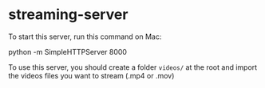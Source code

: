 # streaming-server

To start this server, run this command on Mac:

python -m SimpleHTTPServer 8000 


To use this server, you should create a folder `videos/` at the root and import the videos files you want to stream (.mp4 or .mov)

